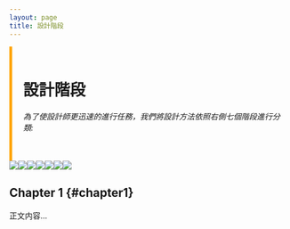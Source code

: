 ```yaml
---
layout: page
title: 設計階段
---
```


<style>
    .sidebar {
        border-left: 5px solid orange;
        padding-left: 20px;
        padding-right: 10px;
        justify-content: flex-start;
    }

    .sidebar a {
        display: block;
        margin-top: 10px;
    }

    .containera {
        display: flex;
        flex-wrap: wrap;
        justify-content: space-between;
        
    }

    .image-container {
        display: flex;
        flex-wrap: wrap;
        justify-content: flex-start;
        align-items: flex-start;
        width: 100%;
        margin-left: auto;
        margin-right: auto;
    }

    .responsive-image {
        max-width: 100%;
        height: auto;
    }

    @media (max-width: 600px) {
        .containera {
            flex-direction: column;
        }

        .sidebar {
            width: 100%;
            max-width: none;
            padding: 20px;
            border-left: none;
            border-top: 5px solid orange;
        }

        .sidebar a {
            margin-top: 0;
        }
    }
</style>

<div class="containera">
    <div class="sidebar">
        <br>
        <h1>設計階段</h1>
        <h6>為了使設計師更迅速的進行任務，我們將設計方法依照右側七個階段進行分類:</h6>
        <br>
    </div>
    <div class="image-container">
        <img src="https://github.com/justinlin099/Design-Method-Website/assets/61717681/bf794094-e872-483e-9581-9974a14f8141" class="responsive-image">
        <img src="https://github.com/justinlin099/Design-Method-Website/assets/61717681/118f10e9-852a-4b77-b65b-e63b28f34783" class="responsive-image">
        <img src="https://github.com/justinlin099/Design-Method-Website/assets/61717681/0ba4ced6-512a-476a-a0a9-d92b3bf8d399" class="responsive-image">
        <img src="https://github.com/justinlin099/Design-Method-Website/assets/61717681/d90acefe-8f00-4823-bfcc-70b689625c2b" class="responsive-image">
        <img src="https://github.com/justinlin099/Design-Method-Website/assets/61717681/06084e86-a8a0-41e6-8eb8-9314c4c10684" class="responsive-image">
        <img src="https://github.com/justinlin099/Design-Method-Website/assets/61717681/5a85edd1-3987-448b-92f0-cb9ba8e6b2f4" class="responsive-image">
        <img src="https://github.com/justinlin099/Design-Method-Website/assets/61717681/1e13ef1e-9d4d-4880-a332-1a41fc163b3d" class="responsive-image">
    </div>
</div>




## Chapter 1 {#chapter1}
正文内容...
